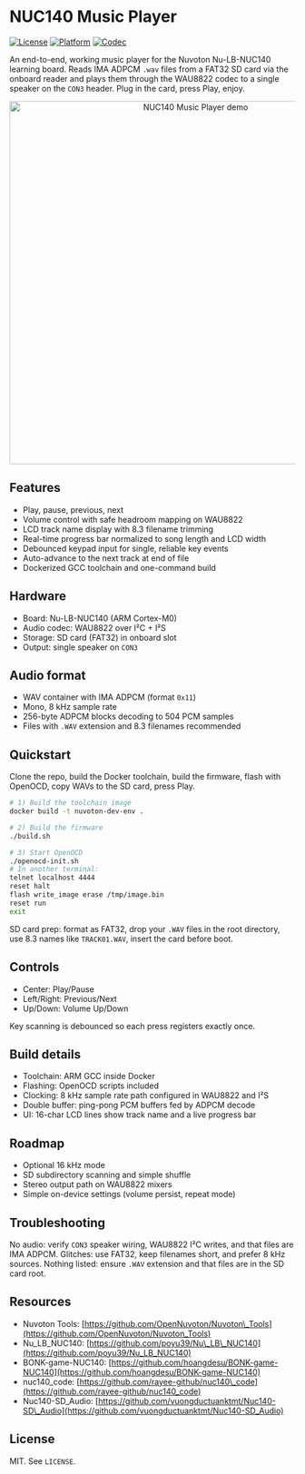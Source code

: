 # NUC140 Music Player

[![License](https://img.shields.io/badge/license-MIT-informational)](#license)
[![Platform](https://img.shields.io/badge/platform-Nuvoton%20NUC140-blue)](#hardware)
[![Codec](https://img.shields.io/badge/audio-IMA%20ADPCM%20mono%208kHz-blueviolet)](#audio-format)

An end-to-end, working music player for the Nuvoton Nu-LB-NUC140 learning
board. Reads IMA ADPCM `.wav` files from a FAT32 SD card via the onboard
reader and plays them through the WAU8822 codec to a single speaker on
the `CON3` header. Plug in the card, press Play, enjoy.

<!-- Replace with a short looped clip or photo of the board -->
<p align="center">
  <img src="docs/demo.gif" alt="NUC140 Music Player demo" width="640">
</p>

## Features

- Play, pause, previous, next
- Volume control with safe headroom mapping on WAU8822
- LCD track name display with 8.3 filename trimming
- Real-time progress bar normalized to song length and LCD width
- Debounced keypad input for single, reliable key events
- Auto-advance to the next track at end of file
- Dockerized GCC toolchain and one-command build

## Hardware

- Board: Nu-LB-NUC140 (ARM Cortex-M0)
- Audio codec: WAU8822 over I²C + I²S
- Storage: SD card (FAT32) in onboard slot
- Output: single speaker on `CON3`

## Audio format

- WAV container with IMA ADPCM (format `0x11`)
- Mono, 8 kHz sample rate
- 256-byte ADPCM blocks decoding to 504 PCM samples
- Files with `.WAV` extension and 8.3 filenames recommended

## Quickstart

Clone the repo, build the Docker toolchain, build the firmware, flash with OpenOCD, copy WAVs to the SD card, press Play.

```sh
# 1) Build the toolchain image
docker build -t nuvoton-dev-env .

# 2) Build the firmware
./build.sh

# 3) Start OpenOCD
./openocd-init.sh
# In another terminal:
telnet localhost 4444 
reset halt
flash write_image erase /tmp/image.bin
reset run
exit
````

SD card prep: format as FAT32, drop your `.WAV` files in the root directory, use 8.3 names like `TRACK01.WAV`, insert the card before boot.

## Controls

* Center: Play/Pause
* Left/Right: Previous/Next
* Up/Down: Volume Up/Down

Key scanning is debounced so each press registers exactly once.

## Build details

* Toolchain: ARM GCC inside Docker
* Flashing: OpenOCD scripts included
* Clocking: 8 kHz sample rate path configured in WAU8822 and I²S
* Double buffer: ping-pong PCM buffers fed by ADPCM decode
* UI: 16-char LCD lines show track name and a live progress bar

## Roadmap

* Optional 16 kHz mode
* SD subdirectory scanning and simple shuffle
* Stereo output path on WAU8822 mixers
* Simple on-device settings (volume persist, repeat mode)

## Troubleshooting

No audio: verify `CON3` speaker wiring, WAU8822 I²C writes, and that files are IMA ADPCM.
Glitches: use FAT32, keep filenames short, and prefer 8 kHz sources.
Nothing listed: ensure `.WAV` extension and that files are in the SD card root.

## Resources

* Nuvoton Tools: [https://github.com/OpenNuvoton/Nuvoton\_Tools](https://github.com/OpenNuvoton/Nuvoton_Tools)
* Nu\_LB\_NUC140: [https://github.com/poyu39/Nu\_LB\_NUC140](https://github.com/poyu39/Nu_LB_NUC140)
* BONK-game-NUC140: [https://github.com/hoangdesu/BONK-game-NUC140](https://github.com/hoangdesu/BONK-game-NUC140)
* nuc140\_code: [https://github.com/rayee-github/nuc140\_code](https://github.com/rayee-github/nuc140_code)
* Nuc140-SD\_Audio: [https://github.com/vuongductuanktmt/Nuc140-SD\_Audio](https://github.com/vuongductuanktmt/Nuc140-SD_Audio)

## License

MIT. See `LICENSE`. 
